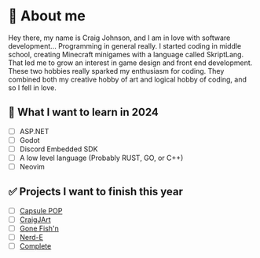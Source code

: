 # 👑 About me
Hey there, my name is Craig Johnson, and I am in love with software development... Programming in general really. I started coding in middle school, creating Minecraft minigames with a language called SkriptLang. That led me to grow an interest in game design and front end development. These two hobbies really sparked my enthusiasm for coding. They combined both my creative hobby of art and logical hobby of coding, and so I fell in love.     
     
## 🍒 What I want to learn in 2024
- [ ] ASP.NET
- [ ] Godot
- [ ] Discord Embedded SDK
- [ ] A low level language (Probably RUST, GO, or C++)
- [ ] Neovim

## ✅ Projects I want to finish this year
- [ ] [Capsule POP]()
- [ ] [CraigJArt](https://github.com/Craigware/Doodle-Gallery)
- [ ] [Gone Fish'n]()
- [ ] [Nerd-E]() 
- [ ] [Complete]()

